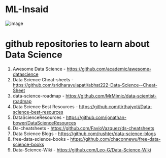 # ML-Insaid

![image](https://user-images.githubusercontent.com/87597168/156912889-0448b802-e331-4655-b7d3-4eec0efa7204.png)

# github repositories to learn about Data Science

1) Awesome Data Science - https://github.com/academic/awesome-datascience
2) Data Science Cheat-sheets - https://github.com/sridharavulapati/abhat222-Data-Science--Cheat-Sheet
3) data-science-roadmap - https://github.com/MrMimic/data-scientist-roadmap
4) Data Science Best Resources - https://github.com/tirthajyoti/Data-science-best-resources
5) DataScienceResources - https://github.com/jonathan-bower/DataScienceResources
6) Ds-cheatsheets - https://github.com/FavioVazquez/ds-cheatsheets
7) Data Science Blogs - https://github.com/rushter/data-science-blogs
8) free-data-science-books - https://github.com/chaconnewu/free-data-science-books
9) Data-Science-Wiki - https://github.com/Leo-G/Data-Science-Wiki
